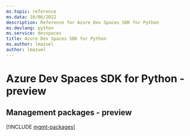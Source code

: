 ```yaml
---
ms.topic: reference
ms.data: 10/06/2022
description: Reference for Azure Dev Spaces SDK for Python
ms.devlang: python
ms.service: devspaces
title: Azure Dev Spaces SDK for Python
ms.author: lmazuel
author: lmazuel
---
```

# Azure Dev Spaces SDK for Python - preview

## Management packages - preview
[!INCLUDE [mgmt-packages](dev-spaces-mgmt-index.md)]

